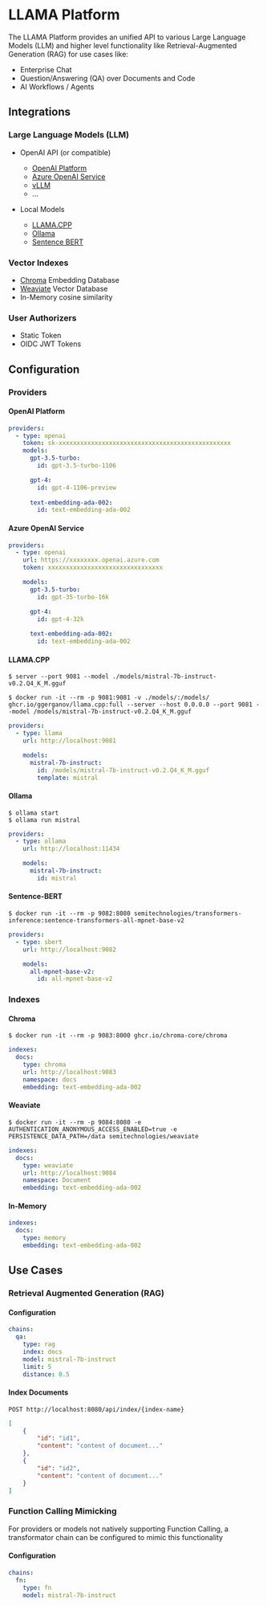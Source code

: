 
# LLAMA Platform

The LLAMA Platform provides an unified API to various Large Language Models (LLM) and higher level functionality like 
Retrieval-Augmented Generation (RAG) for use cases like:

- Enterprise Chat
- Question/Answering (QA) over Documents and Code
- AI Workflows / Agents 


## Integrations

###  Large Language Models (LLM)

- OpenAI API (or compatible)  
  - [OpenAI Platform](https://platform.openai.com/docs/introduction)
  - [Azure OpenAI Service](https://azure.microsoft.com/en-us/products/ai-services/openai-service)
  - [vLLM](https://docs.vllm.ai)
  - ...

- Local Models
  - [LLAMA.CPP](https://github.com/ggerganov/llama.cpp)
  - [Ollama](https://ollama.ai/)
  - [Sentence BERT](https://www.sbert.net) 


### Vector Indexes

- [Chroma](https://www.trychroma.com) Embedding Database
- [Weaviate](https://weaviate.io) Vector Database
- In-Memory cosine similarity

### User Authorizers

- Static Token
- OIDC JWT Tokens


## Configuration

### Providers

#### OpenAI Platform

```yaml
providers:
  - type: openai
    token: sk-xxxxxxxxxxxxxxxxxxxxxxxxxxxxxxxxxxxxxxxxxxxxxxxx
    models:
      gpt-3.5-turbo:
        id: gpt-3.5-turbo-1106

      gpt-4:
        id: gpt-4-1106-preview
        
      text-embedding-ada-002:
        id: text-embedding-ada-002
```

#### Azure OpenAI Service

```yaml
providers:
  - type: openai
    url: https://xxxxxxxx.openai.azure.com
    token: xxxxxxxxxxxxxxxxxxxxxxxxxxxxxxxx

    models:
      gpt-3.5-turbo:
        id: gpt-35-turbo-16k

      gpt-4:
        id: gpt-4-32k
        
      text-embedding-ada-002:
        id: text-embedding-ada-002
```

#### LLAMA.CPP

```shell
$ server --port 9081 --model ./models/mistral-7b-instruct-v0.2.Q4_K_M.gguf
```

```shell
$ docker run -it --rm -p 9081:9081 -v ./models/:/models/ ghcr.io/ggerganov/llama.cpp:full --server --host 0.0.0.0 --port 9081 --model /models/mistral-7b-instruct-v0.2.Q4_K_M.gguf
```

```yaml
providers:
  - type: llama
    url: http://localhost:9081

    models:
      mistral-7b-instruct:
        id: /models/mistral-7b-instruct-v0.2.Q4_K_M.gguf
        template: mistral
```

#### Ollama

```shell
$ ollama start
$ ollama run mistral
```

```yaml
providers:
  - type: ollama
    url: http://localhost:11434

    models:
      mistral-7b-instruct:
        id: mistral
```

#### Sentence-BERT

```shell
$ docker run -it --rm -p 9082:8080 semitechnologies/transformers-inference:sentence-transformers-all-mpnet-base-v2
```

```yaml
providers:
  - type: sbert
    url: http://localhost:9082

    models:
      all-mpnet-base-v2:
        id: all-mpnet-base-v2
```

### Indexes

#### Chroma

```shell
$ docker run -it --rm -p 9083:8000 ghcr.io/chroma-core/chroma
```

```yaml
indexes:
  docs:
    type: chroma
    url: http://localhost:9083
    namespace: docs
    embedding: text-embedding-ada-002
```

#### Weaviate

```shell
$ docker run -it --rm -p 9084:8080 -e AUTHENTICATION_ANONYMOUS_ACCESS_ENABLED=true -e PERSISTENCE_DATA_PATH=/data semitechnologies/weaviate
```

```yaml
indexes:
  docs:
    type: weaviate
    url: http://localhost:9084
    namespace: Document
    embedding: text-embedding-ada-002
```

#### In-Memory

```yaml
indexes:
  docs:
    type: memory   
    embedding: text-embedding-ada-002
```

## Use Cases

### Retrieval Augmented Generation (RAG)

#### Configuration

```yaml
chains:
  qa:
    type: rag
    index: docs
    model: mistral-7b-instruct
    limit: 5
    distance: 0.5
```

#### Index Documents

```
POST http://localhost:8080/api/index/{index-name}
```

```json
[
    {
        "id": "id1",
        "content": "content of document..."
    },
    {
        "id": "id2",
        "content": "content of document..."
    }
]
```

### Function Calling Mimicking

For providers or models not natively supporting Function Calling, a transformator chain can be configured to mimic this functionality

#### Configuration

```yaml
chains:
  fn:
    type: fn
    model: mistral-7b-instruct
```